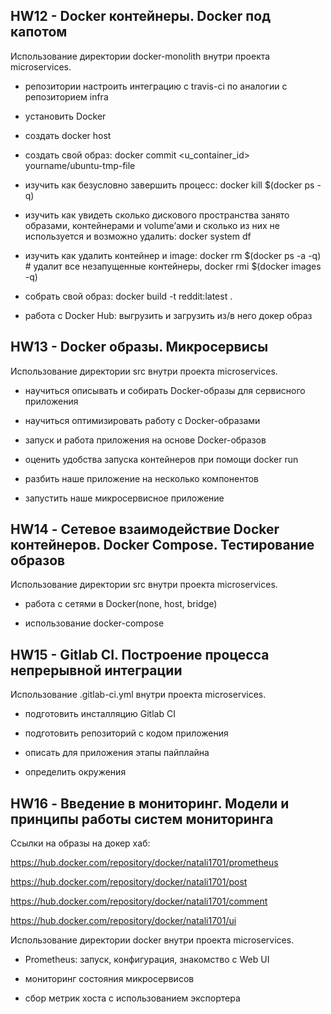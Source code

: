 ## HW12 - Docker контейнеры. Docker под капотом

Использование директории docker-monolith внутри проекта microservices.

- репозитории настроить интеграцию с travis-ci по аналогии с репозиторием infra

- установить Docker

- cоздать docker host

- создать свой образ: docker commit <u_container_id> yourname/ubuntu-tmp-file

- изучить как безусловно завершить процесс: docker kill $(docker ps -q)

- изучить как увидеть сколько дискового пространства занято образами, контейнерами и volume’ами и сколько из них не используется и   возможно удалить: docker system df

- изучить как удалить контейнер и image: docker rm $(docker ps -a -q) # удалит все незапущенные контейнеры, docker rmi $(docker images -q)

- собрать свой образ: docker build -t reddit:latest .

- работа с Docker Hub: выгрузить и загрузить из/в него докер образ

## HW13 - Docker образы. Микросервисы

Использование директории src внутри проекта microservices.

- научиться описывать и собирать Docker-образы для сервисного приложения

- научиться оптимизировать работу с Docker-образами

- запуск и работа приложения на основе Docker-образов

- оценить удобства запуска контейнеров при помощи docker run

- разбить наше приложение на несколько компонентов

- запустить наше микросервисное приложение

## HW14 - Сетевое взаимодействие Docker контейнеров. Docker Compose. Тестирование образов

Использование директории src внутри проекта microservices.

- работа с сетями в Docker(none, host, bridge)

- использование docker-compose

## HW15 - Gitlab CI. Построение процесса непрерывной интеграции

Использование .gitlab-ci.yml внутри проекта microservices.

- подготовить инсталляцию Gitlab CI

- подготовить репозиторий с кодом приложения

- описать для приложения этапы пайплайна

- определить окружения

## HW16 - Введение в мониторинг. Модели и принципы работы систем мониторинга

Ссылки на образы на докер хаб:

https://hub.docker.com/repository/docker/natali1701/prometheus

https://hub.docker.com/repository/docker/natali1701/post

https://hub.docker.com/repository/docker/natali1701/comment

https://hub.docker.com/repository/docker/natali1701/ui

Использование директории docker внутри проекта microservices.

- Prometheus: запуск, конфигурация, знакомство с Web UI

- мониторинг состояния микросервисов

- сбор метрик хоста с использованием экспортера
